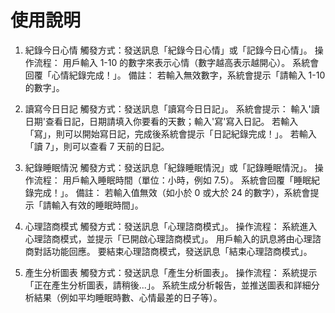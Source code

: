 # 使用說明
1. 紀錄今日心情
觸發方式：發送訊息「紀錄今日心情」或「記錄今日心情」。
操作流程：
用戶輸入 1-10 的數字來表示心情（數字越高表示越開心）。
系統會回覆「心情紀錄完成！」。
備註： 若輸入無效數字，系統會提示「請輸入 1-10 的數字」。

2. 讀寫今日日記
觸發方式：發送訊息「讀寫今日日記」。
系統會提示：
輸入'讀 日期'查看日記，日期請填入你要看的天數；輸入'寫'寫入日記。
若輸入「寫」，則可以開始寫日記，完成後系統會提示「日記紀錄完成！」。
若輸入「讀 7」，則可以查看 7 天前的日記。

3. 紀錄睡眠情況
觸發方式：發送訊息「紀錄睡眠情況」或「記錄睡眠情況」。
操作流程：
用戶輸入睡眠時間（單位：小時，例如 7.5）。
系統會回覆「睡眠紀錄完成！」。
備註： 若輸入值無效（如小於 0 或大於 24 的數字），系統會提示「請輸入有效的睡眠時間」。

4. 心理諮商模式
觸發方式：發送訊息「心理諮商模式」。
操作流程：
系統進入心理諮商模式，並提示「已開啟心理諮商模式」。
用戶輸入的訊息將由心理諮商對話功能回應。
要結束心理諮商模式，發送訊息「結束心理諮商模式」。

5. 產生分析圖表
觸發方式：發送訊息「產生分析圖表」。
操作流程：
系統提示「正在產生分析圖表，請稍後...」。
系統生成分析報告，並推送圖表和詳細分析結果（例如平均睡眠時數、心情最差的日子等）。